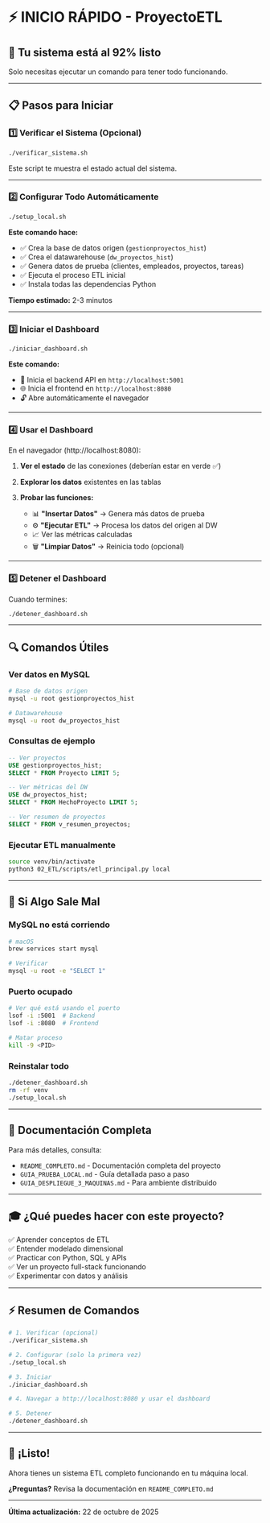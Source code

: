 # ⚡ INICIO RÁPIDO - ProyectoETL

## 🎯 Tu sistema está al 92% listo

Solo necesitas ejecutar un comando para tener todo funcionando.

---

## 📋 Pasos para Iniciar

### 1️⃣ Verificar el Sistema (Opcional)

```bash
./verificar_sistema.sh
```

Este script te muestra el estado actual del sistema.

---

### 2️⃣ Configurar Todo Automáticamente

```bash
./setup_local.sh
```

**Este comando hace:**
- ✅ Crea la base de datos origen (`gestionproyectos_hist`)
- ✅ Crea el datawarehouse (`dw_proyectos_hist`)
- ✅ Genera datos de prueba (clientes, empleados, proyectos, tareas)
- ✅ Ejecuta el proceso ETL inicial
- ✅ Instala todas las dependencias Python

**Tiempo estimado:** 2-3 minutos

---

### 3️⃣ Iniciar el Dashboard

```bash
./iniciar_dashboard.sh
```

**Este comando:**
- 🚀 Inicia el backend API en `http://localhost:5001`
- 🌐 Inicia el frontend en `http://localhost:8080`
- 🔓 Abre automáticamente el navegador

---

### 4️⃣ Usar el Dashboard

En el navegador (http://localhost:8080):

1. **Ver el estado** de las conexiones (deberían estar en verde ✅)

2. **Explorar los datos** existentes en las tablas

3. **Probar las funciones:**
   - 📊 **"Insertar Datos"** → Genera más datos de prueba
   - ⚙️ **"Ejecutar ETL"** → Procesa los datos del origen al DW
   - 📈 Ver las métricas calculadas
   - 🗑️ **"Limpiar Datos"** → Reinicia todo (opcional)

---

### 5️⃣ Detener el Dashboard

Cuando termines:

```bash
./detener_dashboard.sh
```

---

## 🔍 Comandos Útiles

### Ver datos en MySQL

```bash
# Base de datos origen
mysql -u root gestionproyectos_hist

# Datawarehouse
mysql -u root dw_proyectos_hist
```

### Consultas de ejemplo

```sql
-- Ver proyectos
USE gestionproyectos_hist;
SELECT * FROM Proyecto LIMIT 5;

-- Ver métricas del DW
USE dw_proyectos_hist;
SELECT * FROM HechoProyecto LIMIT 5;

-- Ver resumen de proyectos
SELECT * FROM v_resumen_proyectos;
```

### Ejecutar ETL manualmente

```bash
source venv/bin/activate
python3 02_ETL/scripts/etl_principal.py local
```

---

## 🐛 Si Algo Sale Mal

### MySQL no está corriendo

```bash
# macOS
brew services start mysql

# Verificar
mysql -u root -e "SELECT 1"
```

### Puerto ocupado

```bash
# Ver qué está usando el puerto
lsof -i :5001  # Backend
lsof -i :8080  # Frontend

# Matar proceso
kill -9 <PID>
```

### Reinstalar todo

```bash
./detener_dashboard.sh
rm -rf venv
./setup_local.sh
```

---

## 📖 Documentación Completa

Para más detalles, consulta:

- `README_COMPLETO.md` - Documentación completa del proyecto
- `GUIA_PRUEBA_LOCAL.md` - Guía detallada paso a paso
- `GUIA_DESPLIEGUE_3_MAQUINAS.md` - Para ambiente distribuido

---

## 🎓 ¿Qué puedes hacer con este proyecto?

✅ Aprender conceptos de ETL  
✅ Entender modelado dimensional  
✅ Practicar con Python, SQL y APIs  
✅ Ver un proyecto full-stack funcionando  
✅ Experimentar con datos y análisis  

---

## ⚡ Resumen de Comandos

```bash
# 1. Verificar (opcional)
./verificar_sistema.sh

# 2. Configurar (solo la primera vez)
./setup_local.sh

# 3. Iniciar
./iniciar_dashboard.sh

# 4. Navegar a http://localhost:8080 y usar el dashboard

# 5. Detener
./detener_dashboard.sh
```

---

## 🎉 ¡Listo!

Ahora tienes un sistema ETL completo funcionando en tu máquina local.

**¿Preguntas?** Revisa la documentación en `README_COMPLETO.md`

---

**Última actualización:** 22 de octubre de 2025
